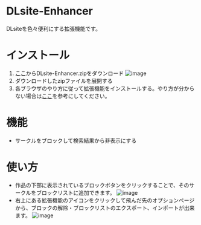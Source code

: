 # DLsite-Enhancer
 DLsiteを色々便利にする拡張機能です。
 
# インストール
1. [ここ](https://github.com/RateteApple/DLsite-Enhancer/releases/latest)からDLsite-Enhancer.zipをダウンロード
![image](https://github.com/RateteApple/DLsite-Enhancer/assets/105982649/5f178c85-5883-4895-a4be-987ba27a09a9)
3. ダウンロードしたzipファイルを展開する
4. 各ブラウザのやり方に従って拡張機能をインストールする。やり方が分からない場合は[ここ](https://exemate.co.jp/archives/7594)を参考にしてください。
   
# 機能
- サークルをブロックして検索結果から非表示にする
  
# 使い方
- 作品の下部に表示されているブロックボタンをクリックすることで、そのサークルをブロックリストに追加できます。
![image](https://github.com/RateteApple/DLsite-Enhancer/assets/105982649/6b85fcb5-3beb-4f14-90b4-0178aca42b1c)
- 右上にある拡張機能のアイコンをクリックして飛んだ先のオプションページから、ブロックの解除・ブロックリストのエクスポート、インポートが出来ます。
![image](https://github.com/RateteApple/DLsite-Enhancer/assets/105982649/9ec539c1-27a0-455e-a2cb-8c51afa38383)
